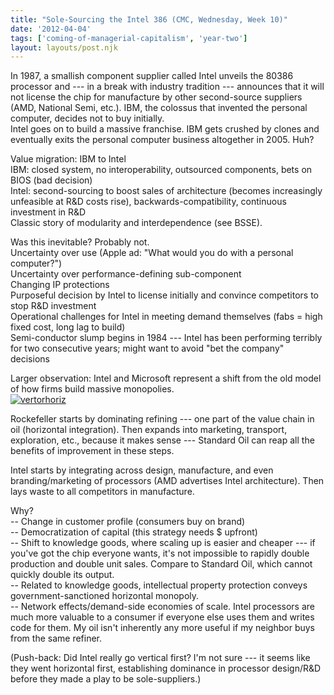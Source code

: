 ```yaml
---
title: "Sole-Sourcing the Intel 386 (CMC, Wednesday, Week 10)"
date: '2012-04-04'
tags: ['coming-of-managerial-capitalism', 'year-two']
layout: layouts/post.njk
---
```


In 1987, a smallish component supplier called Intel unveils the 80386 processor and --- in a break with industry tradition --- announces that it will not license the chip for manufacture by other second-source suppliers (AMD, National Semi, etc.). IBM, the colossus that invented the personal computer, decides not to buy initially.\
Intel goes on to build a massive franchise. IBM gets crushed by clones and eventually exits the personal computer business altogether in 2005. Huh?

Value migration: IBM to Intel\
IBM: closed system, no interoperability, outsourced components, bets on BIOS (bad decision)\
Intel: second-sourcing to boost sales of architecture (becomes increasingly unfeasible at R&D costs rise), backwards-compatibility, continuous investment in R&D\
Classic story of modularity and interdependence (see BSSE).

Was this inevitable? Probably not.\
Uncertainty over use (Apple ad: "What would you do with a personal computer?")\
Uncertainty over performance-defining sub-component\
Changing IP protections\
Purposeful decision by Intel to license initially and convince competitors to stop R&D investment\
Operational challenges for Intel in meeting demand themselves (fabs = high fixed cost, long lag to build)\
Semi-conductor slump begins in 1984 --- Intel has been performing terribly for two consecutive years; might want to avoid "bet the company" decisions

Larger observation: Intel and Microsoft represent a shift from the old model of how firms build massive monopolies.\
[![](../../img/vertorhoriz1-1024x804.jpg "vertorhoriz")](../../img/vertorhoriz1.jpg)

Rockefeller starts by dominating refining --- one part of the value chain in oil (horizontal integration). Then expands into marketing, transport, exploration, etc., because it makes sense --- Standard Oil can reap all the benefits of improvement in these steps.

Intel starts by integrating across design, manufacture, and even branding/marketing of processors (AMD advertises Intel architecture). Then lays waste to all competitors in manufacture.

Why?\
-- Change in customer profile (consumers buy on brand)\
-- Democratization of capital (this strategy needs $ upfront)\
-- Shift to knowledge goods, where scaling up is easier and cheaper --- if you've got the chip everyone wants, it's not impossible to rapidly double production and double unit sales. Compare to Standard Oil, which cannot quickly double its output.\
-- Related to knowledge goods, intellectual property protection conveys government-sanctioned horizontal monopoly.\
-- Network effects/demand-side economies of scale. Intel processors are much more valuable to a consumer if everyone else uses them and writes code for them. My oil isn't inherently any more useful if my neighbor buys from the same refiner.

(Push-back: Did Intel really go vertical first? I'm not sure --- it seems like they went horizontal first, establishing dominance in processor design/R&D before they made a play to be sole-suppliers.)


